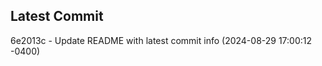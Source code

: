 
## Latest Commit
6e2013c - Update README with latest commit info (2024-08-29 17:00:12 -0400) <Yunxi-Zhou>
